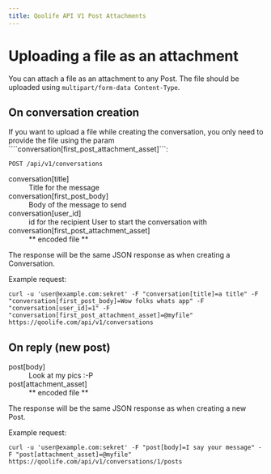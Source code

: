 ```yaml
---
title: Qoolife API V1 Post Attachments
---
```


# Uploading a file as an attachment

You can attach a file as an attachment to any Post. The file should be uploaded using ```multipart/form-data Content-Type```.

## On conversation creation

If you want to upload a file while creating the conversation, you only need to provide the file using the param ````conversation[first_post_attachment_asset]```:

    POST /api/v1/conversations

<dl>
  <dt>conversation[title]</dt>
  <dd>Title for the message</dd>
  <dt>conversation[first_post_body]</dt>
  <dd>Body of the message to send</dd>
  <dt>conversation[user_id]</dt>
  <dd>id for the recipient User to start the conversation with</dd>

  <dt>conversation[first_post_attachment_asset]</dt>
  <dd>** encoded file **</dd>
</dl>

The response will be the same JSON response as when creating a Conversation.

Example request:

    curl -u 'user@example.com:sekret' -F "conversation[title]=a title" -F "conversation[first_post_body]=Wow folks whats app" -F "conversation[user_id]=1" -F "conversation[first_post_attachment_asset]=@myfile" https://qoolife.com/api/v1/conversations

## On reply (new post)

<dl>
  <dt>post[body]</dt>
  <dd>Look at my pics :-P</dd>

  <dt>post[attachment_asset]</dt>
  <dd>** encoded file **</dd>
</dl>

The response will be the same JSON response as when creating a new Post.

Example request:

    curl -u 'user@example.com:sekret' -F "post[body]=I say your message" -F "post[attachment_asset]=@myfile" https://qoolife.com/api/v1/conversations/1/posts
